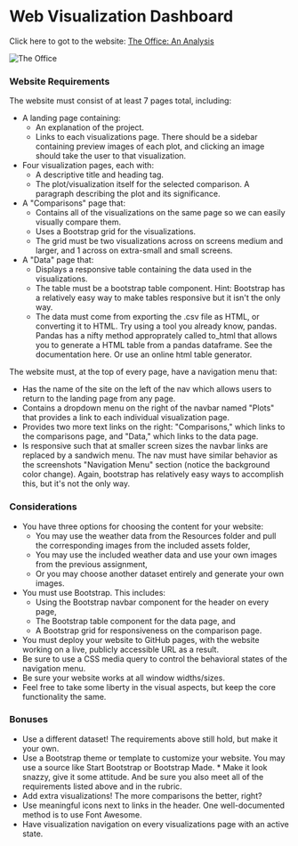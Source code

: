 
# Web Visualization Dashboard
Click here to got to the website: [The Office: An Analysis](https://nicole1701.github.io/web-design-challenge/WebVisualizations/index.html)

![The Office](/images/office_logo_2.PNG)


### Website Requirements
The website must consist of at least 7 pages total, including:
* A landing page containing:
    * An explanation of the project.
    * Links to each visualizations page. There should be a sidebar containing preview images of each plot, and clicking an image should take the user to that visualization.
* Four visualization pages, each with:
    * A descriptive title and heading tag.
    * The plot/visualization itself for the selected comparison.
     A paragraph describing the plot and its significance.
* A "Comparisons" page that:
    * Contains all of the visualizations on the same page so we can easily visually compare them.
    * Uses a Bootstrap grid for the visualizations.
    * The grid must be two visualizations across on screens medium and larger, and 1 across on extra-small and small screens.
* A "Data" page that:
    * Displays a responsive table containing the data used in the visualizations.
    * The table must be a bootstrap table component. Hint: Bootstrap has a relatively easy way to make tables responsive but it isn't the only way.
    * The data must come from exporting the .csv file as HTML, or converting it to HTML. Try using a tool you already know, pandas. Pandas has a nifty method approprately called to_html that allows you to generate a HTML table from a pandas dataframe. See the documentation here. Or use an online html table generator.

The website must, at the top of every page, have a navigation menu that:
* Has the name of the site on the left of the nav which allows users to return to the landing page from any page.
* Contains a dropdown menu on the right of the navbar named "Plots" that provides a link to each individual visualization page.
* Provides two more text links on the right: "Comparisons," which links to the comparisons page, and "Data," which links to the data page.
* Is responsive such that at smaller screen sizes the navbar links are replaced by a sandwich menu. The nav must have similar behavior as the screenshots "Navigation Menu" section (notice the background color change). Again, bootstrap has relatively easy ways to accomplish this, but it's not the only way.

### Considerations
* You have three options for choosing the content for your website:
    * You may use the weather data from the Resources folder and pull the corresponding images from the included assets folder,
    * You may use the included weather data and use your own images from the previous assignment,
    * Or you may choose another dataset entirely and generate your own images.
* You must use Bootstrap. This includes:
    * Using the Bootstrap navbar component for the header on every page,
    * The Bootstrap table component for the data page, and
    * A Bootstrap grid for responsiveness on the comparison page.
* You must deploy your website to GitHub pages, with the website working on a live, publicly accessible URL as a result.
* Be sure to use a CSS media query to control the behavioral states of the navigation menu.
* Be sure your website works at all window widths/sizes.
* Feel free to take some liberty in the visual aspects, but keep the core functionality the same.


### Bonuses
* Use a different dataset! The requirements above still hold, but make it your own.
* Use a Bootstrap theme or template to customize your website. You may use a source like Start Bootstrap or Bootstrap Made. * Make it look snazzy, give it some attitude. And be sure you also meet all of the requirements listed above and in the rubric.
* Add extra visualizations! The more comparisons the better, right?
* Use meaningful icons next to links in the header. One well-documented method is to use Font Awesome.
* Have visualization navigation on every visualizations page with an active state.